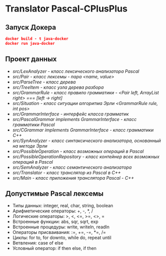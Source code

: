 # Translator Pascal-CPlusPlus

## Запуск Докера

```json
docker build - t java-docker 
docker run java-docker
```

## Проект данных
- *src/LexAnalyzer - класс лексического анализатора Pascal*<br>
- *src/Pair - класс лексемы - пара <name, value>*
- *src/ParseTree - класс дерева*
- *src/TreeItem - класс узла дерева разбора*
- *src/GrammarRule - класс правило грамматики - <Pair left, ArrayList right> === [left -> right]*
- *src/Situation - класс ситуации алгоритма Эрли <GrammarRule rule, int pos>*
- *src/GrammarInterface - интерфейс класса грамматик*
- *src/PascalGrammar implements GrammarInterface - класс грамматики Pascal*
- *src/CGrammar implements GrammarInterface - класс грамматики C++*
- *src/SynAnalyzer - класс синтаксического анализатора, основанный на методе Эрли*
- *src/PossibleOperation - класс возможных операций в Pascal*
- *src/PossibleOperationRepository - класс контейнер всех возможных операций в Pascal*
- *src/SemAnalyzer - класс семантического анализатора*
- *src/Translator - класс транслятор из Pascal в C++*
- *src/Main - класс приложения транслятора Pascal - C++*

## Допустимые Pascal лексемы
- Типы данных: integer, real, char, string, boolean
- Арифметические операторы: +, -, *, /
- Логические операторы: >, <, <=, >=, <>, =
- Встроенные функции: abs, sqr, sqrt, exp
- Встроенные процедуры: write, writeln, readln
- Операторы присваивания: :=, +=, -=, *=, /=
- Циклы: for to, for downto, while do, repeat until
- Ветвления: case of else
- Условный оператор: if then else, if then
